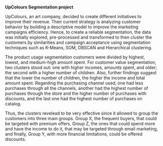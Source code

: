 **UpColours Segmentation project**

UpColours, an art company, decided to create different initiatives to improve their revenue. Their current strategy is analyzing customer behavior by building a descriptive model to improve the marketing campaigns efficiency. Hence, to create a reliable segmentation, the data was initially explored, pre-processed and transformed to then cluster the customers by similarities and campaign acceptance using segmentation techniques such as K-Means, SOM, DBSCAN and Hierarchical clustering.

The product usage segmentation customers were divided by highest, lowest, and medium-high amount spent. 
For customer value segmentation, two clusters stood out: one with higher incomes, amounts spent, and older; the second with a higher number of children. Also, further findings suggest that the lower the number of children, the higher the income and total amount spent. 
Regarding the purchasing channel used, one had less purchases through all the channels, another had the highest number of purchases through the store and the higher number of purchases with discounts, and the last one had the highest number of purchases on catalog. 

Thus, the clusters revelead to be very effective since it allowed to group the customers into three main groups. Group X, the frequent buyers, that could be targeted with premium offers, Group Z, the ones that could spend more and have the income to do it, that may be targeted through email marketing, and finally, Group Y, with more financial limitations, could be offered discounts.
